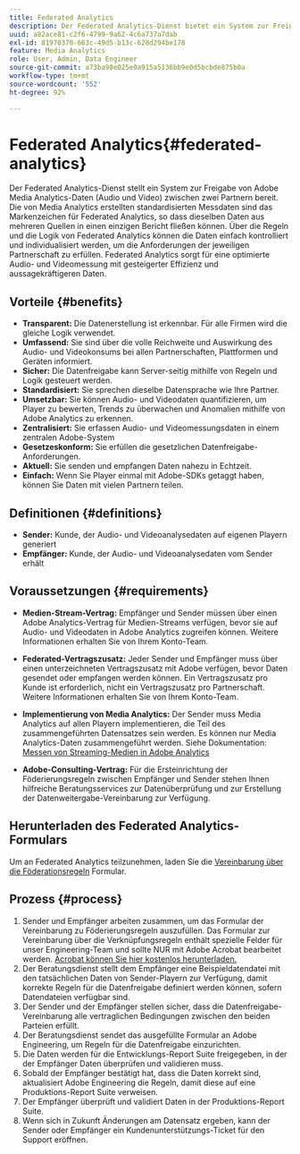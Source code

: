 ```yaml
---
title: Federated Analytics
description: Der Federated Analytics-Dienst bietet ein System zur Freigabe von Adobe Analytics für Streaming-Mediendaten zwischen zwei Partnern.
uuid: a82ace81-c2f6-4799-9a62-4c6a737a7dab
exl-id: 81970370-663c-49d5-b13c-628d294be178
feature: Media Analytics
role: User, Admin, Data Engineer
source-git-commit: a73ba98e025e0a915a5136bb9e0d5bcbde875b0a
workflow-type: tm+mt
source-wordcount: '552'
ht-degree: 92%

---
```


# Federated Analytics{#federated-analytics}

Der Federated Analytics-Dienst stellt ein System zur Freigabe von Adobe Media Analytics-Daten (Audio und Video) zwischen zwei Partnern bereit.
Die von Media Analytics erstellten standardisierten Messdaten sind das Markenzeichen für Federated Analytics, so dass dieselben Daten aus mehreren Quellen in einen einzigen Bericht fließen können.
Über die Regeln und die Logik von Federated Analytics können die Daten einfach kontrolliert und individualisiert werden, um die Anforderungen der jeweiligen Partnerschaft zu erfüllen.
Federated Analytics sorgt für eine optimierte Audio- und Videomessung mit gesteigerter Effizienz und aussagekräftigeren Daten.

## Vorteile {#benefits}

* **Transparent:** Die Datenerstellung ist erkennbar. Für alle Firmen wird die gleiche Logik verwendet.
* **Umfassend:** Sie sind über die volle Reichweite und Auswirkung des Audio- und Videokonsums bei allen Partnerschaften, Plattformen und Geräten informiert.
* **Sicher:** Die Datenfreigabe kann Server-seitig mithilfe von Regeln und Logik gesteuert werden.
* **Standardisiert:** Sie sprechen dieselbe Datensprache wie Ihre Partner.
* **Umsetzbar:** Sie können Audio- und Videodaten quantifizieren, um Player zu bewerten, Trends zu überwachen und Anomalien mithilfe von Adobe Analytics zu erkennen.
* **Zentralisiert:** Sie erfassen Audio- und Videomessungsdaten in einem zentralen Adobe-System
* **Gesetzeskonform:** Sie erfüllen die gesetzlichen Datenfreigabe-Anforderungen.
* **Aktuell:** Sie senden und empfangen Daten nahezu in Echtzeit.
* **Einfach:** Wenn Sie Player einmal mit Adobe-SDKs getaggt haben, können Sie Daten mit vielen Partnern teilen.

## Definitionen {#definitions}

* **Sender:** Kunde, der Audio- und Videoanalysedaten auf eigenen Playern generiert
* **Empfänger:** Kunde, der Audio- und Videoanalysedaten vom Sender erhält

## Voraussetzungen {#requirements}

* **Medien-Stream-Vertrag:** Empfänger und Sender müssen über einen Adobe Analytics-Vertrag für Medien-Streams verfügen, bevor sie auf Audio- und Videodaten in Adobe Analytics zugreifen können. Weitere Informationen erhalten Sie von Ihrem Konto-Team.
* **Federated-Vertragszusatz:** Jeder Sender und Empfänger muss über einen unterzeichneten Vertragszusatz mit Adobe verfügen, bevor Daten gesendet oder empfangen werden können. Ein Vertragszusatz pro Kunde ist erforderlich, nicht ein Vertragszusatz pro Partnerschaft. Weitere Informationen erhalten Sie von Ihrem Konto-Team.

* **Implementierung von Media Analytics:** Der Sender muss Media Analytics auf allen Playern implementieren, die Teil des zusammengeführten Datensatzes sein werden. Es können nur Media Analytics-Daten zusammengeführt werden. Siehe Dokumentation: [Messen von Streaming-Medien in Adobe Analytics](/help/media-overview.md)

* **Adobe-Consulting-Vertrag:** Für die Ersteinrichtung der Föderierungsregeln zwischen Empfänger und Sender stehen Ihnen hilfreiche Beratungsservices zur Datenüberprüfung und zur Erstellung der Datenweitergabe-Vereinbarung zur Verfügung.

## Herunterladen des Federated Analytics-Formulars

Um an Federated Analytics teilzunehmen, laden Sie die [Vereinbarung über die Föderationsregeln](assets/federated_analytics_form.pdf) Formular.

## Prozess {#process}

1. Sender und Empfänger arbeiten zusammen, um das Formular der Vereinbarung zu Föderierungsregeln auszufüllen. Das Formular zur Vereinbarung über die Verknüpfungsregeln enthält spezielle Felder für unser Engineering-Team und sollte NUR mit Adobe Acrobat bearbeitet werden. [Acrobat können Sie hier kostenlos herunterladen.](https://get.adobe.com/de/reader/)
1. Der Beratungsdienst stellt dem Empfänger eine Beispieldatendatei mit den tatsächlichen Daten von Sender-Playern zur Verfügung, damit korrekte Regeln für die Datenfreigabe definiert werden können, sofern Datendateien verfügbar sind.
1. Der Sender und der Empfänger stellen sicher, dass die Datenfreigabe-Vereinbarung alle vertraglichen Bedingungen zwischen den beiden Parteien erfüllt.
1. Der Beratungsdienst sendet das ausgefüllte Formular an Adobe Engineering, um Regeln für die Datenfreigabe einzurichten.
1. Die Daten werden für die Entwicklungs-Report Suite freigegeben, in der der Empfänger Daten überprüfen und validieren muss.
1. Sobald der Empfänger bestätigt hat, dass die Daten korrekt sind, aktualisiert Adobe Engineering die Regeln, damit diese auf eine Produktions-Report Suite verweisen.
1. Der Empfänger überprüft und validiert Daten in der Produktions-Report Suite.
1. Wenn sich in Zukunft Änderungen am Datensatz ergeben, kann der Sender oder Empfänger ein Kundenunterstützungs-Ticket für den Support eröffnen.
